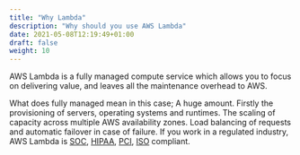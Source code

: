 ```yaml
---
title: "Why Lambda"
description: "Why should you use AWS Lambda"
date: 2021-05-08T12:19:49+01:00
draft: false
weight: 10
---
```


AWS Lambda is a fully managed compute service which allows you to focus on delivering value, and leaves all the
maintenance overhead to AWS.

What does fully managed mean in this case; A huge amount. Firstly the provisioning of servers, operating systems and 
runtimes. The scaling of capacity across multiple AWS availability zones. Load balancing of requests and automatic failover 
in case of failure. If you work in a regulated industry, AWS Lambda is [SOC](https://aws.amazon.com/compliance/soc-faqs/), 
[HIPAA](https://aws.amazon.com/compliance/hipaa-compliance/), [PCI](https://aws.amazon.com/compliance/pci-dss-level-1-faqs/), 
[ISO](https://aws.amazon.com/compliance/iso-27001-faqs/) compliant.